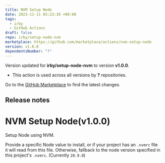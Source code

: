 ```yaml
---
title: NVM Setup Node
date: 2023-11-11 03:23:39 +00:00
tags:
  - irby
  - GitHub Actions
draft: false
repo: irby/setup-node-nvm
marketplace: https://github.com/marketplace/actions/nvm-setup-node
version: v1.0.0
dependentsNumber: "?"
---
```



Version updated for **irby/setup-node-nvm** to version **v1.0.0**.
- This action is used across all versions by **?** repositories.

Go to the [GitHub Marketplace](https://github.com/marketplace/actions/nvm-setup-node) to find the latest changes.

## Release notes

# NVM Setup Node(v1.0.0)

Setup Node using NVM.

Provide a specific Node value to install, or if your project has an `.nvmrc` file it will read from this file. Otherwise, fallback to the node version specified in this project's `.nvmrc`. (Currently `20.9.0`)
